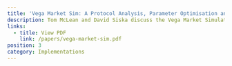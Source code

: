 ```yaml
---
title: 'Vega Market Sim: A Protocol Analysis, Parameter Optimisation and Exploration Tool'
description: Tom McLean and David Siska discuss the Vega Market Simulations and their uses for exploring the behaviour of the protocol itself, alongside the advantages of agent based modelling and simulations in DeFi in general.
links:
  - title: View PDF
    link: /papers/vega-market-sim.pdf
position: 3
category: Implementations
---
```

